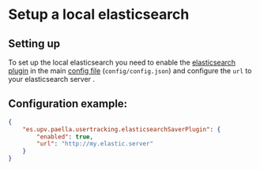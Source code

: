 ---
---

# Setup a local elasticsearch

## Setting up

To set up the local elasticsearch you need to enable the
[elasticsearch plugin](plugins/es.upv.paella.usertracking.elasticsearchSaverPlugin.md)
in the main [config file](configure.md) (`config/config.json`) and configure the `url` to your elasticsearch server .

## Configuration example:

```json
{
	"es.upv.paella.usertracking.elasticsearchSaverPlugin": {
		"enabled": true,
		"url": "http://my.elastic.server"
	}
}
```
